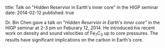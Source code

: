 title: Talk on "Hidden Reservior in Earth's inner core" in the HIGP seminar
date: 2014-02-12
published: true

Dr. Bin Chen gave a talk on "*Hidden Reservior in Earth's inner core*" in the HIGP seminar at 2-3 pm on Feburary 12, 2014. He introduced his recent work on density and sound velocities of Fe<sub>7</sub>C<sub>3</sub> up to core pressures. The results have significant implications on the carbon in Earth's core.
